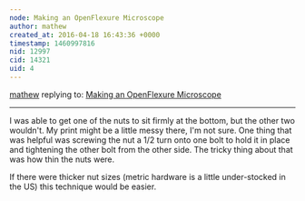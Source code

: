 ```yaml
---
node: Making an OpenFlexure Microscope
author: mathew
created_at: 2016-04-18 16:43:36 +0000
timestamp: 1460997816
nid: 12997
cid: 14321
uid: 4
---
```




[mathew](../profile/mathew) replying to: [Making an OpenFlexure Microscope](../notes/mathew/04-17-2016/making-an-openflexure-microscope)

----
I was able to get one of the nuts to sit firmly at the bottom, but the other two wouldn't.  My print might be a little messy there, I'm not sure. One thing that was helpful was screwing the nut a 1/2 turn onto one bolt to hold it in place and tightening the other bolt from the other side.  The tricky thing about that was how thin the nuts were.  

If there were thicker nut sizes (metric hardware is a little under-stocked in the US) this technique would be easier. 